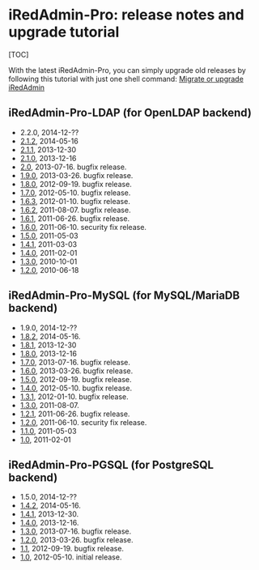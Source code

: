 # iRedAdmin-Pro: release notes and upgrade tutorial

[TOC]

With the latest iRedAdmin-Pro, you can simply upgrade old releases by following
this tutorial with just one shell command:
[Migrate or upgrade iRedAdmin](./migrate.or.upgrade.iredadmin.html)

## iRedAdmin-Pro-LDAP (for OpenLDAP backend)

* 2.2.0, 2014-12-??
* [2.1.2](http://www.iredmail.org/forum/topic6925-news-announcements-bug-fixes-iredadminproldap212-has-been-released.html), 2014-05-16
* [2.1.1](http://www.iredmail.org/forum/topic5911.html), 2013-12-30
* [2.1.0](http://www.iredmail.org/forum/topic5832-news-announcements-bug-fixes-iredadminproldap21-has-been-released.html), 2013-12-16
* [2.0](http://www.iredmail.org/forum/topic5168-news-announcements-bug-fixes-iredadminproldap20-has-been-released.html), 2013-07-16. bugfix release.
* [1.9.0](http://www.iredmail.org/forum/topic4647-news-announcements-bug-fixes-iredadminproldap190-has-been-released.html), 2013-03-26. bugfix release.
* [1.8.0](http://www.iredmail.org/forum/topic3919-news-announcements-bug-fixes-iredadminproldap180-has-been-released.html), 2012-09-19. bugfix release.
* [1.7.0](http://www.iredmail.org/forum/topic3369-news-announcements-bug-fixes-iredadminproldap172-has-been-released.html), 2012-05-10. bugfix release.
* [1.6.3](http://www.iredmail.org/wiki/index.php?title=Release.Notes/iRedAdmin-Pro/LDAP/1.6.3), 2012-01-10. bugfix release.
* [1.6.2](http://www.iredmail.org/wiki/index.php?title=Release.Notes/iRedAdmin-Pro/LDAP/1.6.2), 2011-08-07. bugfix release.
* [1.6.1](http://www.iredmail.org/wiki/index.php?title=Release.Notes/iRedAdmin-Pro/LDAP/1.6.1), 2011-06-26. bugfix release.
* [1.6.0](http://www.iredmail.org/wiki/index.php?title=Release.Notes/iRedAdmin-Pro/LDAP/1.6.0), 2011-06-10. security fix release.
* [1.5.0](http://www.iredmail.org/wiki/index.php?title=Release.Notes/iRedAdmin-Pro/LDAP/1.5.0), 2011-05-03
* [1.4.1](http://www.iredmail.org/wiki/index.php?title=Release.Notes/iRedAdmin-Pro/LDAP/1.4.1), 2011-03-03
* [1.4.0](http://www.iredmail.org/wiki/index.php?title=Release.Notes/iRedAdmin-Pro/LDAP/1.4.0), 2011-02-01
* [1.3.0](http://www.iredmail.org/wiki/index.php?title=Release.Notes/iRedAdmin-Pro/LDAP/1.3.0), 2010-10-01
* [1.2.0](http://www.iredmail.org/wiki/index.php?title=Release.Notes/iRedAdmin-Pro/LDAP/1.2.0), 2010-06-18

## iRedAdmin-Pro-MySQL (for MySQL/MariaDB backend)

* 1.9.0, 2014-12-??
* [1.8.2](http://www.iredmail.org/forum/topic6924-news-announcements-bug-fixes-irdadminpromysql182-has-been-released.html), 2014-05-16.
* [1.8.1](http://www.iredmail.org/forum/topic5912.html), 2013-12-30
* [1.8.0](http://www.iredmail.org/forum/topic5834-news-announcements-bug-fixes-iredadminpromysql180-has-been-released.html), 2013-12-16
* [1.7.0](http://www.iredmail.org/forum/topic5169-news-announcements-bug-fixes-iredadminpromysql170-has-been-released.html), 2013-07-16. bugfix release.
* [1.6.0](http://www.iredmail.org/forum/topic4649-news-announcements-bug-fixes-iredadminpromysql160-has-been-released.html), 2013-03-26. bugfix release.
* [1.5.0](http://www.iredmail.org/forum/topic3920-news-announcements-bug-fixes-iredadminpromysql150-has-been-released.html), 2012-09-19. bugfix release.
* [1.4.0](http://www.iredmail.org/forum/topic3370-news-announcements-bug-fixes-iredadminpromysql140-has-been-released.html), 2012-05-10. bugfix release.
* [1.3.1](http://www.iredmail.org/wiki/index.php?title=Release.Notes/iRedAdmin-Pro/MySQL/1.3.1), 2012-01-10. bugfix release.
* [1.3.0](http://www.iredmail.org/wiki/index.php?title=Release.Notes/iRedAdmin-Pro/MySQL/1.3.0), 2011-08-07.
* [1.2.1](http://www.iredmail.org/wiki/index.php?title=Release.Notes/iRedAdmin-Pro/MySQL/1.2.1), 2011-06-26. bugfix release. 
* [1.2.0](http://www.iredmail.org/wiki/index.php?title=Release.Notes/iRedAdmin-Pro/MySQL/1.2.0), 2011-06-10. security fix release.
* [1.1.0](http://www.iredmail.org/wiki/index.php?title=Release.Notes/iRedAdmin-Pro/MySQL/1.1.0), 2011-05-03
* [1.0](http://www.iredmail.org/wiki/index.php?title=Release.Notes/iRedAdmin-Pro/MySQL/1.0), 2011-02-01

## iRedAdmin-Pro-PGSQL (for PostgreSQL backend)

* 1.5.0, 2014-12-??
* [1.4.2](http://www.iredmail.org/forum/topic6926-news-announcements-bug-fixes-iredadminpropgsql142-has-been-released.html), 2014-05-16.
* [1.4.1](http://www.iredmail.org/forum/topic5913.html), 2013-12-30.
* [1.4.0](http://www.iredmail.org/forum/topic5833-news-announcements-bug-fixes-iredadminpropgsql140-has-been-released.html), 2013-12-16.
* [1.3.0](http://www.iredmail.org/forum/topic5170-news-announcements-bug-fixes-iredadminpropgsql130-has-been-released.html), 2013-07-16. bugfix release.
* [1.2.0](http://www.iredmail.org/forum/topic4650-news-announcements-bug-fixes-iredadminpropgsql120-has-been-released.html), 2013-03-26. bugfix release.
* [1.1](http://www.iredmail.org/forum/topic3921-news-announcements-bug-fixes-iredadminpropgsql11-has-been-released.html), 2012-09-19. bugfix release.
* [1.0](http://www.iredmail.org/wiki/index.php?title=Release.Notes/iRedAdmin-Pro/PGSQL/1.0), 2012-05-10. initial release.
